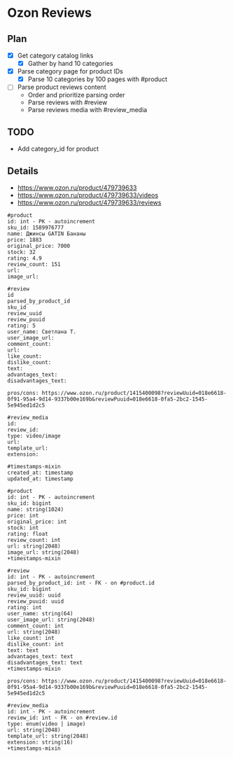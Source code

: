 # Ozon Reviews

## Plan

- [x] Get category catalog links
    - [x] Gather by hand 10 categories
- [x] Parse category page for product IDs
    - [x] Parse 10 categories by 100 pages with #product
- [ ] Parse product reviews content
    - Order and prioritize parsing order
    - Parse reviews with #review
    - Parse reviews media with #review_media

## TODO

- Add category_id for product

## Details

- https://www.ozon.ru/product/479739633
- https://www.ozon.ru/product/479739633/videos
- https://www.ozon.ru/product/479739633/reviews

```
#product
id: int - PK - autoincrement
sku_id: 1589976777
name: Джинсы GATIN Бананы
price: 1883
original_price: 7000
stock: 32
rating: 4.9
review_count: 151
url:
image_url:

#review
id
parsed_by_product_id
sku_id
review_uuid
review_puuid
rating: 5
user_name: Светлана Т.
user_image_url:
comment_count:
url:
like_count:
dislike_count:
text:
advantages_text:
disadvantages_text:

pros/cons: https://www.ozon.ru/product/1415400098?reviewUuid=018e6618-0f91-95a4-9d14-9337b00e169b&reviewPuuid=018e6618-0fa5-2bc2-1545-5e945ed1d2c5

#review_media
id:
review_id:
type: video/image
url:
template_url:
extension:

#timestamps-mixin
created_at: timestamp
updated_at: timestamp

#product
id: int - PK - autoincrement
sku_id: bigint
name: string(1024)
price: int
original_price: int
stock: int
rating: float
review_count: int
url: string(2048)
image_url: string(2048)
+timestamps-mixin

#review
id: int - PK - autoincrement
parsed_by_product_id: int - FK - on #product.id 
sku_id: bigint
review_uuid: uuid
review_puuid: uuid
rating: int
user_name: string(64)
user_image_url: string(2048)
comment_count: int
url: string(2048)
like_count: int
dislike_count: int
text: text
advantages_text: text
disadvantages_text: text
+timestamps-mixin

pros/cons: https://www.ozon.ru/product/1415400098?reviewUuid=018e6618-0f91-95a4-9d14-9337b00e169b&reviewPuuid=018e6618-0fa5-2bc2-1545-5e945ed1d2c5

#review_media
id: int - PK - autoincrement
review_id: int - FK - on #review.id 
type: enum(video | image)
url: string(2048)
template_url: string(2048)
extension: string(16)
+timestamps-mixin
```